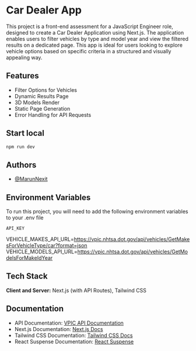 # Car Dealer App

This project is a front-end assessment for a JavaScript Engineer role, designed to create a Car Dealer Application using Next.js. The application enables users to filter vehicles by type and model year and view the filtered results on a dedicated page. This app is ideal for users looking to explore vehicle options based on specific criteria in a structured and visually appealing way.


## Features

- Filter Options for Vehicles
- Dynamic Results Page
- 3D Models Render
- Static Page Generation
- Error Handling for API Requests


## Start local
```bash
npm run dev
```
## Authors

- [@MarunNexit](https://github.com/MarunNexit)


## Environment Variables

To run this project, you will need to add the following environment variables to your .env file

`API_KEY`

VEHICLE_MAKES_API_URL=https://vpic.nhtsa.dot.gov/api/vehicles/GetMakesForVehicleType/car?format=json
VEHICLE_MODELS_API_URL=https://vpic.nhtsa.dot.gov/api/vehicles/GetModelsForMakeIdYear

## Tech Stack

**Client and Server:** Next.js (with API Routes), Tailwind CSS

## Documentation

- API Documentation: [VPIC API Documentation](https://vpic.nhtsa.dot.gov/api/?ref=public_apis)
- Next.js Documentation: [Next.js Docs](https://nextjs.org/docs)
- Tailwind CSS Documentation: [Tailwind CSS Docs](https://tailwindcss.com/docs)
- React Suspense Documentation: [React Suspense](https://react.dev/reference/react/Suspense)
